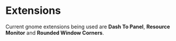 # Extensions

Current gnome extensions being used are **Dash To Panel**, **Resource Monitor** and **Rounded Window Corners**.
